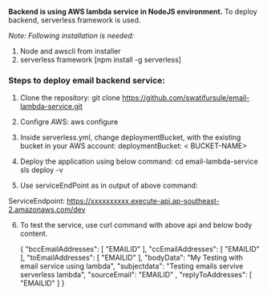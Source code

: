 <b>Backend is using AWS lambda service in NodeJS environment.</b>
To deploy backend, serverless framework is used.

<i>Note: Following installation is needed:</i>
1. Node and awscli from installer
2. serverless framework [npm install -g serverless]

<h3>Steps to deploy email backend service:</h3>

1. Clone the repository:
git clone https://github.com/swatifursule/email-lambda-service.git

2. Configre AWS:
aws configure

3. Inside serverless.yml, change deploymentBucket, with the existing bucket in your AWS account:
  deploymentBucket: < BUCKET-NAME>

4. Deploy the application using below command: 
cd email-lambda-service
sls deploy -v

5. Use serviceEndPoint as in output of above command: 

  ServiceEndpoint: https://xxxxxxxxxx.execute-api.ap-southeast-2.amazonaws.com/dev

6. To test the service, use curl command with above api and below body content.

      {
      "bccEmailAddresses": [
                          "EMAILID"
      ],
      "ccEmailAddresses": [
                          "EMAILID"
      ],
      "toEmailAddresses": [
                          "EMAILID"
      ],
      "bodyData": "My Testing with email service using lambda",
      "subjectdata": "Testing emails servive serverless lambda",
      "sourceEmail": "EMAILID"
      ,
      "replyToAddresses": [
                          "EMAILID"
      ]
      }
